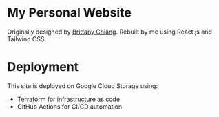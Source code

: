 # My Personal Website

Originally designed by [Brittany Chiang](https://github.com/bchiang7/v4). Rebuilt by me using React.js and Tailwind CSS.

# Deployment
This site is deployed on Google Cloud Storage using:
- Terraform for infrastructure as code
- GitHub Actions for CI/CD automation

